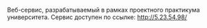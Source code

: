 Веб-сервис, разрабатываемый в рамках проектного практикума университета. Сервис доступен по ссылке: http://5.23.54.98/
